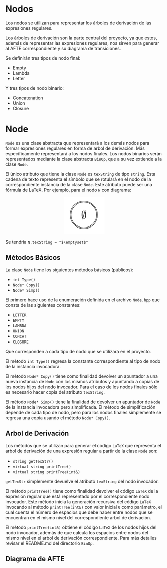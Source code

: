 # Nodos

Los nodos se utilizan para representar los árboles de derivación de las expresiones regulares.

Los árboles de derivación son la parte central del proyecto, ya que estos, además de representar las expresiones regulares, nos sirven para generar al AFTE correspondiente y su diagrama de transiciones.

Se definirán tres tipos de nodo final:
- Empty
- Lambda
- Letter

Y tres tipos de nodo binario:
- Concatenation
- Union
- Closure

[//]: # (A continuación se explicarán los detalles de cada nodo final. Para los nodos binarios revise el markdown que se encuentra en la carpeta *BinOp*.)

# Node

`Node` es una clase abstracta que representará a los demás nodos para formar expresiones regulares en forma de arbol de derivación. Más específicamente representará a los nodos finales. Los nodos binarios serán representados mediante la clase abstracta `BinOp`, que a su vez extiende a la clase `Node`.

El único atributo que tiene la clase `Node` es `texString` de tipo `string`. Esta cadena de texto representa el símbolo que se rotulará en el nodo de la correspondiente instancia de la clase `Node`. Este atributo puede ser una fórmula de LaTeX. Por ejemplo, para el nodo `N` con diagrama:

<p align="center">
	<img src="../../Readme_Source/Node/Nodo_EmptySet.png">
</p>

Se tendría  `N.texString = "$\emptyset$"`

## Métodos Básicos

La clase `Node` tiene los siguientes métodos básicos (públicos):

- `int Type()`
- `Node* Copy()`
- `Node* Simp()`

El primero hace uso de la enumeración definida en el archivo `Node.hpp` que consta de las siguientes constantes:

- `LETTER`
- `EMPTY`
- `LAMBDA`
- `UNION`
- `CONCAT`
- `CLOSURE`

Que corresponden a cada tipo de nodo que se utilizará en el proyecto.

El método `int Type()` regresa la constante correspondiente al tipo de nodo de la instancia invocadora.

El método `Node* Copy()` tiene como finalidad devolver un apuntador a una nueva instancia de `Node` con los mismos atributos y apuntando a copias de los nodos hijos del nodo invocador. Para el caso de los nodos finales sólo es necesario hacer copia del atributo `texString`.

El método `Node* Simp()` tiene la finalidad de devolver un apuntador de `Node` de la instancia invocadora pero simplificada. El método de simplificación depende de cada tipo de nodo, pero para los nodos finales simplemente se regresa una copia usando el método `Node* Copy()`.

## Arbol de Derivación

Los métodos que se utilizan para generar el código ``LaTeX`` que representa el arbol de derivación de una expresión regular a partir de la clase `Node` son:

- ``string getTexStr()``
- ``virtual string printTree()``
- ``virtual string printTree(int&)``

``getTexStr`` simplemente devuelve el atributo `texString` del nodo invocador.

El método `printTree()` tiene como finalidad devolver el código ``LaTeX`` de la expresión regular que está representado por el correspondiente nodo invocador. Este método inicia la generación recursiva del código `LaTeX` invocando al método ``printTree(int&)`` con valor inicial `0` como parámetro, el cual cuenta el número de espacios que debe haber entre nodos que se encuentran en el mismo nivel del correspondiente arbol de derivación.

El método `printTree(int&)` obtiene el código `LaTeX` de los nodos hijos del nodo invocador, además de que calcula los espacios entre nodos del mismo nivel en el arbol de derivación correspondiente. Para más detalles revisar el README.md del directorio `BinOp`.

## Diagrama de AFTE

